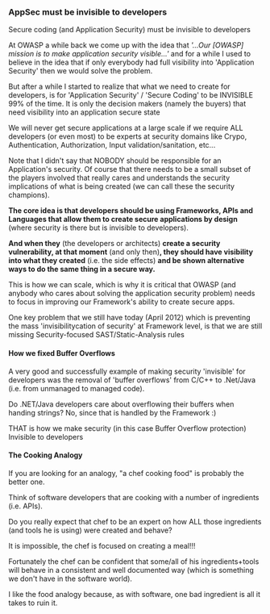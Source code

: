 ### AppSec must be invisible to developers

Secure coding (and Application Security) must be invisible to developers

At OWASP a while back we come up with the idea that _'...Our [OWASP] mission is to make application security visible...'_ and for a while I used to believe in the idea that if only everybody had full visibility into 'Application Security' then we would solve the problem.

But after a while I started to realize that what we need to create for developers, is for 'Application Security' / 'Secure Coding' to be INVISIBLE 99% of the time. It is only the decision makers (namely the buyers) that need visibility into an application secure state

We will never get secure applications at a large scale if we require ALL developers (or even most) to be experts at security domains like Crypo, Authentication, Authorization, Input validation/sanitation, etc...

Note that I didn't say that NOBODY should be responsible for an Application's security. Of course that there needs to be a small subset of the players involved that really cares and understands the security implications of what is being created (we can call these the security champions).

**The core idea is that developers should be using Frameworks, APIs and Languages that allow them to create secure applications by design** (where security is there but is invisible to developers).

**And when they** (the developers or architects) **create a security vulnerability, at that moment** (and only then)**, they should have visibility into what they created** (i.e. the side effects) **and be shown alternative ways to do the same thing in a secure way.**

This is how we can scale, which is why it is critical that OWASP (and anybody who cares about solving the application security problem) needs to focus in improving our Framework's ability to create secure apps.

One key problem that we still have today (April 2012)  which is preventing the mass 'invisibilitycation of security'  at Framework level, is that we are still missing Security-focused  SAST/Static-Analysis rules

#### How we fixed Buffer Overflows

A very good and successfully example of making security 'invisible' for developers was the removal of 'buffer overflows' from C/C++ to .Net/Java (i.e. from unmanaged to managed code).

Do .NET/Java developers care about overflowing their buffers when handing strings? No, since that is handled by the Framework :)

THAT is how we make security (in this case Buffer Overflow protection) Invisible to developers

#### The Cooking Analogy

If you are looking for an analogy, "a chef cooking food" is probably the better one.

Think of software developers that are cooking with a number of ingredients (i.e. APIs).

Do you really expect that chef to be an expert on how ALL those ingredients (and tools he is using) were created and behave?

It is impossible, the chef is focused on creating a meal!!!

Fortunately the chef can be confident that some/all of his ingredients+tools will behave in a consistent and well documented way (which is something we don't have in the software world).

I like the food analogy because, as with software, one bad ingredient is all it takes to ruin it.

